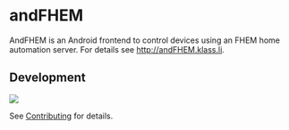 andFHEM
=======

AndFHEM is an Android frontend to control devices using an FHEM home automation server. For details see http://andFHEM.klass.li.

## Development

![](https://github.com/klassm/andFHEM/workflows/Android%20CI/badge.svg)

See [Contributing](CONTRIBUTING.md) for details.
